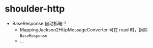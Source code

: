 # shoulder-http

- BaseResponse 自动拆箱？
    - MappingJackson2HttpMessageConverter 可在 read 时，拆除 `BaseResponse`
    - ...
